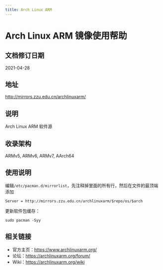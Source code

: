 ```yaml
---
title: Arch Linux ARM
---
```

# Arch Linux ARM 镜像使用帮助

## 文档修订日期

2021-04-28

## 地址

http://mirrors.zzu.edu.cn/archlinuxarm/

## 说明

Arch Linux ARM 软件源

## 收录架构

ARMv5, ARMv6, ARMv7, AArch64

## 使用说明

编辑`/etc/pacman.d/mirrorlist`，先注释掉里面的所有行，然后在文件的最顶端添加

```
Server = http://mirrors.zzu.edu.cn/archlinuxarm/$repo/os/$arch
```

更新软件包缓存：

```
sudo pacman -Syy
```

## 相关链接

- 官方主页：https://www.archlinuxarm.org/
- 论坛：https://archlinuxarm.org/forum/
- Wiki：https://archlinuxarm.org/wiki